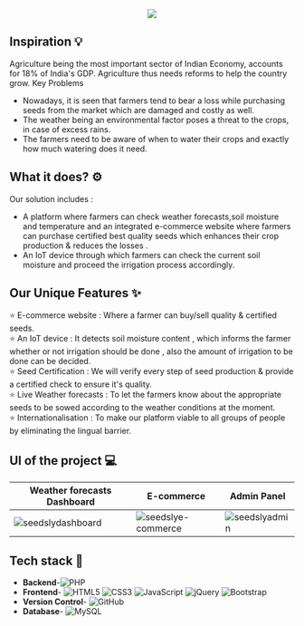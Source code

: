 <p align="center">
<img src="https://capsule-render.vercel.app/api?type=soft&color=E29315&height=120&section=header&text=Welcome%20to%20Seedsly🌱&fontColor=FFF9F0&animation=fadeIn&fontSize=60" />
</p>

## Inspiration :bulb:

Agriculture being the most important sector of Indian Economy, accounts for 18% of India's GDP.  Agriculture thus needs reforms to help the country grow.
Key Problems
- Nowadays, it is seen that farmers tend to bear a loss while purchasing seeds from the market which are damaged and costly as well. 
- The weather being an environmental factor poses a threat to the crops, in case of excess rains.
- The farmers need to be aware of when to water their crops and exactly how much watering does it need. 

## What it does? :gear:
Our solution includes :
- A platform where farmers can check weather forecasts,soil moisture and temperature and an integrated e-commerce website where farmers can purchase certified best quality seeds which enhances their crop production & reduces the losses .
- An IoT device through which farmers can check the current soil moisture and proceed the irrigation process accordingly.
 
## Our Unique Features ✨

⭐ E-commerce website : Where a farmer can buy/sell quality & certified seeds.<br>
⭐ An IoT device : It detects soil moisture content , which informs the farmer whether or not irrigation should be done , also the amount of irrigation to be done can be decided.<br>
⭐ Seed Certification : We will verify every step of seed production & provide a certified check to ensure it's quality.<br>
⭐ Live Weather forecasts : To let the farmers know about the appropriate seeds to be sowed according to the weather conditions at the moment.<br>
⭐ Internationalisation : To make our platform viable to all groups of people by eliminating the lingual barrier.<br>

## UI of the project :computer:
Weather forecasts Dashboard | E-commerce | Admin Panel
--- | --- | ---
![seedslydashboard](https://github.com/chaitanyarai19/Hacknova_TheMetadaters/blob/main/img/dashboard.jpg) | ![seedslye-commerce](./img/shop.jpg)| ![seedslyadmin](./img/admin.jpg)

## Tech stack :book:
- **Backend**-![PHP](https://img.shields.io/badge/php-%23777BB4.svg?style=for-the-badge&logo=php&logoColor=white)
- **Frontend**- ![HTML5](https://img.shields.io/badge/html5-%23E34F26.svg?style=for-the-badge&logo=html5&logoColor=white) ![CSS3](https://img.shields.io/badge/css3-%231572B6.svg?style=for-the-badge&logo=css3&logoColor=white) ![JavaScript](https://img.shields.io/badge/javascript-%23323330.svg?style=for-the-badge&logo=javascript&logoColor=%23F7DF1E) ![jQuery](https://img.shields.io/badge/jquery-%230769AD.svg?style=for-the-badge&logo=jquery&logoColor=white) ![Bootstrap](https://img.shields.io/badge/bootstrap-%23563D7C.svg?style=for-the-badge&logo=bootstrap&logoColor=white)
- **Version Control**- ![GitHub](https://img.shields.io/badge/github-%23121011.svg?style=for-the-badge&logo=github&logoColor=white)
- **Database**- ![MySQL](https://img.shields.io/badge/mysql-%2300f.svg?style=for-the-badge&logo=mysql&logoColor=white)

